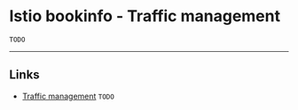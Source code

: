 
# Istio bookinfo - Traffic management

`TODO`

---

## Links
* [Traffic management](https://istio.io/docs/tasks/traffic-management/)
`TODO`
